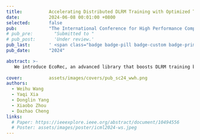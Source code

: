 ```yaml
---
title:          Accelerating Distributed DLRM Training with Optimized TT Decomposition and Micro-Batching
date:           2024-06-08 00:01:00 +0800
selected:       false
pub:            "The International Conference for High Performance Computing, Networking, Storage, and Analysis (SC)"
# pub_pre:        "Submitted to "
# pub_post:       'Under review.'
pub_last:       ' <span class="badge badge-pill badge-custom badge-primary">Conference</span><span class="badge badge-pill badge-custom badge-danger">CCF-A</span>'
pub_date:       "2024"

abstract: >-
   We introduce EcoRec, an advanced library that boosts DLRM training by integrating TT decomposition with distributed training.
  
cover:          assets/images/covers/pub_sc24_wwh.png
authors:
  - Weihu Wang
  - Yaqi Xia
  - Donglin Yang
  - Xiaobo Zhou
  - Dazhao Cheng
links:
  # Paper: https://ieeexplore.ieee.org/abstract/document/10494556
  # Poster: assets/images/poster/icml2024-ws.jpeg
---
```

